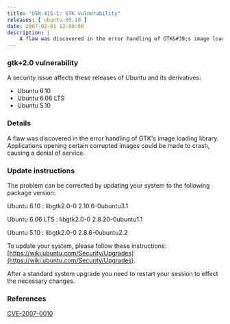 ```yaml
---
title: "USN-415-1: GTK vulnerability"
releases: [ ubuntu-05.10 ]
date: 2007-02-01 12:00:00
description: |
    A flaw was discovered in the error handling of GTK&#39;s image loading  library.  Applications opening certain corrupted images could be made to  crash, causing a denial of service.
--- 
```

 
### gtk+2.0 vulnerability

A security issue affects these releases of Ubuntu and its derivatives:

* Ubuntu 6.10
* Ubuntu 6.06 LTS
* Ubuntu 5.10

### Details

A flaw was discovered in the error handling of GTK&#39;s image loading library. Applications opening certain corrupted images could be made to crash, causing a denial of service.

### Update instructions

The problem can be corrected by updating your system to the following package version:

Ubuntu 6.10
 : libgtk2.0-0 <span>2.10.6-0ubuntu3.1</span>

Ubuntu 6.06 LTS
 : libgtk2.0-0 <span>2.8.20-0ubuntu1.1</span>

Ubuntu 5.10
 : libgtk2.0-0 <span>2.8.6-0ubuntu2.2</span>

To update your system, please follow these instructions: [https://wiki.ubuntu.com/Security/Upgrades](https://wiki.ubuntu.com/Security/Upgrades).

After a standard system upgrade you need to restart your session to effect the necessary changes.

### References

 [CVE-2007-0010](http://people.ubuntu.com/~ubuntu-security/cve/CVE-2007-0010)
 
